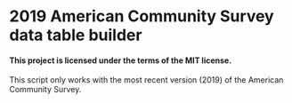 # 2019 American Community Survey data table builder

#### This project is licensed under the terms of the MIT license. 

This script only works with the most recent version (2019) of the American Community Survey.
